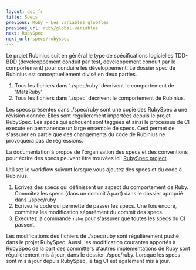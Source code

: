 ```yaml
---
layout: doc_fr
title: Specs
previous: Ruby - Les variables globales
previous_url: ruby/global-variables
next: RubySpec
next_url: specs/rubyspec
---
```


Le projet Rubinius suit en général le type de spécifications logicielles TDD-BDD 
(develeoppement conduit par test, developpement conduit par le comportement) 
pour conduire les développement. Le dossier spec de Rubinius est conceptuellement
divisé en deux parties. 

  1. Tous les fichiers dans './spec/ruby' décrivent le comportement de 'MatzRuby'
  2. Tous les fichiers dans './spec' décrivent le comportement de Rubinius. 
  

Les specs présentes dans ./spec/ruby sont une copie des RubySpec à une révision donnée.
Elles sont régulièrement importées depuis le projet RubySpec. Les specs qui échouent
sont taggées et ainsi le processus de CI execute en permanence un large ensemble de specs.
Ceci permet de s'assurer en partie que des changements du code de Rubinius 
ne provoquera pas de régressions.

La documentation à propos de l'organisation des specs et des conventions pour 
écrire des specs peuvent être trouvées ici: [RubySpec project](http://rubyspec.org/).

Utilisez le workflow suivant lorsque vous ajoutez des specs et du code à Rubinius.

  1. Ecrivez des specs qui définissent un aspect du comportement de Ruby.
     Commitez les specs (dans un commit à part) dans le dossier aproprié dans ./spec/ruby
  2. Ecrivez le code qui permette de passer les specs. Une fois encore,
     commitez les modification séparément du commit des specs.  
  3. Executez la commande `rake` pour s'assurer que toutes les specs du CI passent.

Les modifications des fichiers de ./spec/ruby sont régulièrement pushé dans le projet
RubySpec. Aussi, les modification courantes apportés à RubySpec de la part des committers
d'autres implémentations de Ruby sont régulièrement mis à jour, dans le dossier
./spec/ruby. Lorsque les specs sont mis à jour depuis RubySpec, le tag CI est 
également mis à jour.